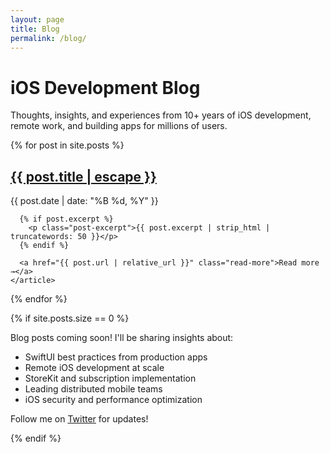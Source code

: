 ```yaml
---
layout: page
title: Blog
permalink: /blog/
---
```


# iOS Development Blog

Thoughts, insights, and experiences from 10+ years of iOS development, remote work, and building apps for millions of users.

<div class="blog-posts">
  {% for post in site.posts %}
    <article class="post-preview">
      <h2><a href="{{ post.url | relative_url }}">{{ post.title | escape }}</a></h2>
      <p class="post-meta">{{ post.date | date: "%B %d, %Y" }}</p>
      
      {% if post.excerpt %}
        <p class="post-excerpt">{{ post.excerpt | strip_html | truncatewords: 50 }}</p>
      {% endif %}
      
      <a href="{{ post.url | relative_url }}" class="read-more">Read more →</a>
    </article>
  {% endfor %}
</div>

{% if site.posts.size == 0 %}
<div class="no-posts">
  <p>Blog posts coming soon! I'll be sharing insights about:</p>
  <ul>
    <li>SwiftUI best practices from production apps</li>
    <li>Remote iOS development at scale</li>
    <li>StoreKit and subscription implementation</li>
    <li>Leading distributed mobile teams</li>
    <li>iOS security and performance optimization</li>
  </ul>
  <p>Follow me on <a href="https://twitter.com/{{ site.twitter_username }}">Twitter</a> for updates!</p>
</div>
{% endif %} 